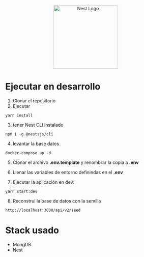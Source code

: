 <p align="center">
  <a href="http://nestjs.com/" target="blank"><img src="https://nestjs.com/img/logo-small.svg" width="200" alt="Nest Logo" /></a>
</p>

# Ejecutar en desarrollo

1. Clonar el repositorio
2. Ejecutar

```
yarn install
```
3. tener Nest CLI instalado

``` 
npm i -g @nestsjs/cli
```
4. levantar la base datos

```
docker-compose up -d

```
5. Clonar el archivo __.env.template__ y renombrar la copia a __.env__ 

6. Llenar las variables de entorno definindas en el __.env__ 

7. Ejecutar la aplicación en dev: 

```
yarn start:dev

```

8. Reconstrui la base de datos con la semilla

```
http://localhost:3000/api/v2/seed

```

# Stack usado 
* MongDB
* Nest